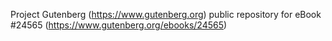 Project Gutenberg (https://www.gutenberg.org) public repository for eBook #24565 (https://www.gutenberg.org/ebooks/24565)
